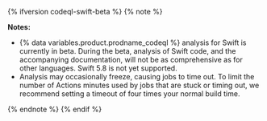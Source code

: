 {% ifversion codeql-swift-beta %}
   {% note %}

   **Notes:**
   - {% data variables.product.prodname_codeql %} analysis for Swift is currently in beta. During the beta, analysis of Swift code, and the accompanying documentation, will not be as comprehensive as for other languages. Swift 5.8 is not yet supported.
   - Analysis may occasionally freeze, causing jobs to time out. To limit the number of Actions minutes used by jobs that are stuck or timing out, we recommend setting a timeout of four times your normal build time.
   
   {% endnote %}
{% endif %}